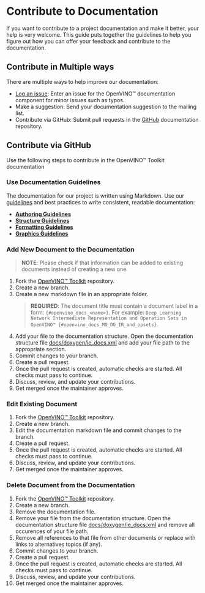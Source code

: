 # Contribute to Documentation

If you want to contribute to a project documentation and make it better, your help is very welcome.
This guide puts together the guidelines to help you figure out how you can offer your feedback and contribute to the documentation.

## Contribute in Multiple ways

There are multiple ways to help improve our documentation:
* [Log an issue](https://jira.devtools.intel.com/projects/CVS/issues): Enter an issue for the OpenVINO™ documentation component for minor issues such as typos.
* Make a suggestion: Send your documentation suggestion to the mailing list.
* Contribute via GitHub: Submit pull requests in the [GitHub](https://github.com/openvinotoolkit/openvino/tree/master/docs) documentation repository.

## Contribute via GitHub

Use the following steps to contribute in the OpenVINO™ Toolkit documentation

### Use Documentation Guidelines
The documentation for our project is written using Markdown. Use our [guidelines](./docs/documentation_guidelines.md) and best practices to write consistent, readable documentation:

* **[Authoring Guidelines](./docs/documentation_guidelines.md#authoring-guidelines)**
* **[Structure Guidelines](./docs/documentation_guidelines.md#structure-guidelines)**
* **[Formatting Guidelines](./docs/documentation_guidelines.md#structure-guidelines)**
* **[Graphics Guidelines](./docs/documentation_guidelines.md#graphics-guidelines)**

### Add New Document to the Documentation
> **NOTE**: Please check if that information can be added to existing documents instead of creating a new one.

1. Fork the [OpenVINO™ Toolkit](https://github.com/openvinotoolkit/openvino) repository.
2. Create a new branch.
3. Create a new markdown file in an appropriate folder.
    > **REQUIRED**: The document title must contain a document label in a form: `{#openvino_docs_<name>}`. For example: `Deep Learning Network Intermediate Representation and Operation Sets in OpenVINO™ {#openvino_docs_MO_DG_IR_and_opsets}`.
4. Add your file to the documentation structure. Open the documentation structure file [docs/doxygen/ie_docs.xml](./docs/doxygen/ie_docs.xml) and add your file path to the appropriate section.
5. Commit changes to your branch.
6. Create a pull request.
7. Once the pull request is created, automatic checks are started. All checks must pass to continue.
8. Discuss, review, and update your contributions.
9. Get merged once the maintainer approves.

### Edit Existing Document
1. Fork the [OpenVINO™ Toolkit](https://github.com/openvinotoolkit/openvino) repository.
2. Create a new branch.
3. Edit the documentation markdown file and commit changes to the branch.
4. Create a pull request.
5. Once the pull request is created, automatic checks are started. All checks must pass to continue.
6. Discuss, review, and update your contributions.
7. Get merged once the maintainer approves.

### Delete Document from the Documentation
1. Fork the [OpenVINO™ Toolkit](https://github.com/openvinotoolkit/openvino) repository.
2. Create a new branch.
3. Remove the documentation file.
4. Remove your file from the documentation structure. Open the documentation structure file [docs/doxygen/ie_docs.xml](./docs/doxygen/ie_docs.xml) and remove all occurences of your file path.
5. Remove all references to that file from other documents or replace with links to alternatives topics (if any).
6. Commit changes to your branch.
7. Create a pull request.
8. Once the pull request is created, automatic checks are started. All checks must pass to continue.
9. Discuss, review, and update your contributions.
10. Get merged once the maintainer approves.